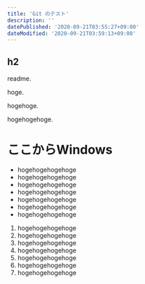 ```yaml
---
title: 'Git のテスト'
description: ''
datePublished: '2020-09-21T03:55:27+09:00'
dateModified: '2020-09-21T03:59:13+09:00'
---
```


## h2

readme.

hoge.

hogehoge.

hogehogehoge.

ここからWindows
===============

- hogehogehogehoge
- hogehogehogehoge
- hogehogehogehoge
- hogehogehogehoge
- hogehogehogehoge
- hogehogehogehoge
- hogehogehogehoge


1. hogehogehogehoge
2. hogehogehogehoge
3. hogehogehogehoge
4. hogehogehogehoge
5. hogehogehogehoge
6. hogehogehogehoge
7. hogehogehogehoge
